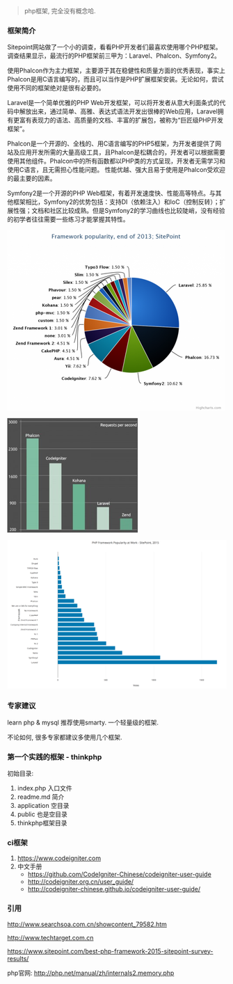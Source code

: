 > php框架, 完全没有概念哈.

### 框架简介

Sitepoint网站做了一个小的调查，看看PHP开发者们最喜欢使用哪个PHP框架。调查结果显示，最流行的PHP框架前三甲为：Laravel、Phalcon、Symfony2。

使用Phalcon作为主力框架，主要源于其在稳健性和质量方面的优秀表现，事实上Phalcon是用C语言编写的，而且可以当作是PHP扩展框架安装。无论如何，尝试使用不同的框架绝对是很有必要的。

Laravel是一个简单优雅的PHP Web开发框架，可以将开发者从意大利面条式的代码中解放出来，通过简单、高雅、表达式语法开发出很棒的Web应用，Laravel拥有更富有表现力的语法、高质量的文档、丰富的扩展包，被称为“巨匠级PHP开发框架”。

Phalcon是一个开源的、全栈的、用C语言编写的PHP5框架，为开发者提供了网站及应用开发所需的大量高级工具，且Phalcon是松耦合的，开发者可以根据需要使用其他组件。Phalcon中的所有函数都以PHP类的方式呈现，开发者无需学习和使用C语言，且无需担心性能问题。 性能优越、强大且易于使用是Phalcon受欢迎的最主要的因素。

Symfony2是一个开源的PHP Web框架，有着开发速度快、性能高等特点。与其他框架相比，Symfony2的优势包括：支持DI（依赖注入）和IoC（控制反转）；扩展性强；文档和社区比较成熟。但是Symfony2的学习曲线也比较陡峭，没有经验的初学者往往需要一些练习才能掌握其特性。

![06112508_5293](../images/06112508_5293.png)

 ![06112559_5137](../images/06112559_5137.jpg)

  ![php](../images/php.png)

### 专家建议

learn php & mysql 推荐使用smarty. 一个轻量级的框架.

不论如何, 很多专家都建议多使用几个框架.

### 第一个实践的框架 - thinkphp

初始目录:

1. index.php 入口文件
2. readme.md 简介
3. application 空目录
4. public 也是空目录
5. thinkphp框架目录

### ci框架

1. https://www.codeigniter.com
2. 中文手册
   - https://github.com/CodeIgniter-Chinese/codeigniter-user-guide
   - http://codeigniter.org.cn/user_guide/
   - http://codeigniter-chinese.github.io/codeigniter-user-guide/

### 引用

http://www.searchsoa.com.cn/showcontent_79582.htm

http://www.techtarget.com.cn

https://www.sitepoint.com/best-php-framework-2015-sitepoint-survey-results/

php官网: http://php.net/manual/zh/internals2.memory.php

